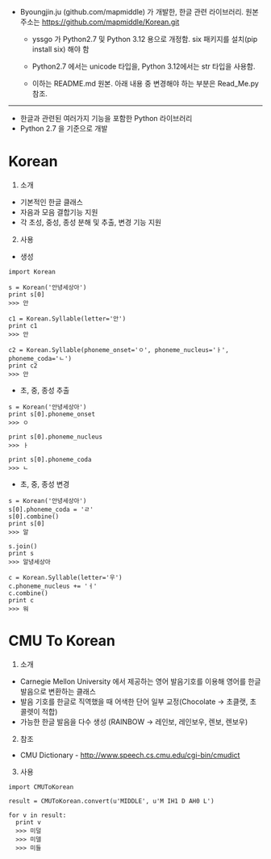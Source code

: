 * Byoungjin.ju (github.com/mapmiddle) 가 개발한, 한글 관련 라이브러리. 원본 주소는 https://github.com/mapmiddle/Korean.git

    * yssgo 가 Python2.7 및 Python 3.12 용으로 개정함. six 패키지를 설치(pip install six) 해야 함 

    * Python2.7 에서는 unicode 타입을, Python 3.12에서는 str 타입을 사용함.

    * 이하는 README.md 원본. 아래 내용 중 변경해야 하는 부분은 Read_Me.py 참조.

----

* 한글과 관련된 여러가지 기능을 포함한 Python 라이브러리
* Python 2.7 을 기준으로 개발

# Korean
1. 소개
  * 기본적인 한글 클래스
  * 자음과 모음 결합기능 지원
  * 각 초성, 중성, 종성 분해 및 추출, 변경 기능 지원

2. 사용
  * 생성
  ```
  import Korean
  
  s = Korean('안녕세상아')
  print s[0]
  >>> 안
  
  c1 = Korean.Syllable(letter='안')
  print c1
  >>> 안
  
  c2 = Korean.Syllable(phoneme_onset='ㅇ', phoneme_nucleus='ㅏ', phoneme_coda='ㄴ')
  print c2
  >>> 안
  ```
  
  * 초, 중, 종성 추출
  ```
  s = Korean('안녕세상아')
  print s[0].phoneme_onset
  >>> ㅇ
  
  print s[0].phoneme_nucleus
  >>> ㅏ
  
  print s[0].phoneme_coda
  >>> ㄴ
  ```
  
  * 초, 중, 종성 변경
  ```
  s = Korean('안녕세상아')
  s[0].phoneme_coda = 'ㄹ'
  s[0].combine()
  print s[0]
  >>> 알
  
  s.join()
  print s
  >>> 알녕세상아
  
  c = Korean.Syllable(letter='우')
  c.phoneme_nucleus += 'ㅓ'
  c.combine()
  print c
  >>> 워
  ```
  
# CMU To Korean
1. 소개
  * Carnegie Mellon University 에서 제공하는 영어 발음기호를 이용해 영어를 한글 발음으로 변환하는 클래스
  * 발음 기호를 한글로 직역했을 때 어색한 단어 일부 교정(Chocolate -> 초클랫, 초콜렛이 적합)
  * 가능한 한글 발음을 다수 생성 (RAINBOW -> 레인보, 레인보우, 렌보, 렌보우)
 
2. 참조
  * CMU Dictionary - <http://www.speech.cs.cmu.edu/cgi-bin/cmudict>

3. 사용
  ```
  import CMUToKorean
  
  result = CMUToKorean.convert(u'MIDDLE', u'M IH1 D AH0 L')
  
  for v in result:
    print v
    >>> 미덜
    >>> 미델
    >>> 미들
  ```
